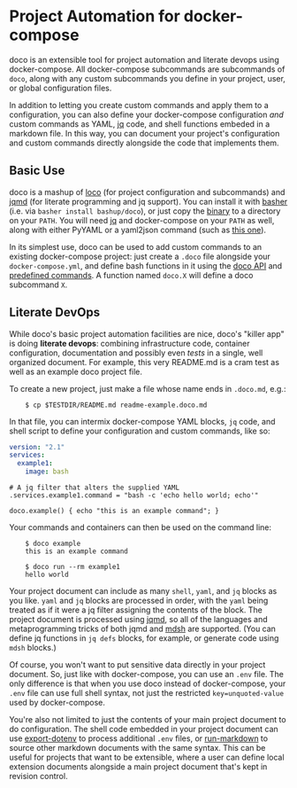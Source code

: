 # Project Automation for docker-compose

doco is an extensible tool for project automation and literate devops using docker-compose.  All docker-compose subcommands are subcommands of `doco`, along with any custom subcommands you define in your project, user, or global configuration files.

In addition to letting you create custom commands and apply them to a configuration, you can also define your docker-compose configuration *and* custom commands as YAML, [jq](http://stedolan.github.io/jq/) code, and shell functions embeded in a markdown file.  In this way, you can document your project's configuration and custom commands directly alongside the code that implements them.

## Basic Use

doco is a mashup of [loco](https://github.com/bashup/loco) (for project configuration and subcommands) and [jqmd](https://github.com/bashup/jqmd) (for literate programming and jq support).  You can install it with [basher](https://github.com/basherpm/basher) (i.e. via `basher install bashup/doco`), or just copy the [binary](bin/doco) to a directory on your `PATH`.  You will need [jq](http://stedolan.github.io/jq/) and docker-compose on your `PATH` as well, along with either PyYAML or a yaml2json command (such as [this one](https://github.com/bronze1man/yaml2json)).

In its simplest use, doco can be used to add custom commands to an existing docker-compose project: just create a `.doco` file alongside your `docker-compose.yml`, and define bash functions in it using the [doco API](doco.md#api) and [predefined commands](doco.md#commands).  A function named `doco.X` will define a doco subcommand `X`.

## Literate DevOps

While doco's basic project automation facilities are nice, doco's "killer app" is doing **literate devops**: combining infrastructure code, container configuration, documentation and possibly even *tests* in a single, well organized document.  For example, this very README.md is a cram test as well as an example doco project file.

To create a new project, just make a file whose name ends in `.doco.md`, e.g.:

~~~shell
    $ cp $TESTDIR/README.md readme-example.doco.md
~~~

In that file, you can intermix docker-compose YAML blocks, `jq` code, and shell script to define your configuration and custom commands, like so:

```yaml
version: "2.1"
services:
  example1:
    image: bash
```

```jq
# A jq filter that alters the supplied YAML
.services.example1.command = "bash -c 'echo hello world; echo'"
```

```shell
doco.example() { echo "this is an example command"; }
```

Your commands and containers can then be used on the command line:

~~~shell
    $ doco example
    this is an example command

    $ doco run --rm example1
    hello world
~~~

Your project document can include as many `shell`, `yaml`, and `jq` blocks as you like.  `yaml` and `jq` blocks are processed in order, with the `yaml` being treated as if it were a jq filter assigning the contents of the block. The project document is processed using [jqmd](https://github.com/bashup/jqmd), so all of the languages and metaprogramming tricks of both jqmd and [mdsh](https://github.com/bashup/mdsh) are supported.  (You can define jq functions in `jq defs` blocks, for example, or generate code using `mdsh` blocks.)

Of course, you won't want to put sensitive data directly in your project document.  So, just like with docker-compose, you can use an `.env` file.  The only difference is that when you use doco instead of docker-compose, your `.env` file can use full shell syntax, not just the restricted `key=unquoted-value` used by docker-compose.

You're also not limited to just the contents of your main project document to do configuration.  The shell code embedded in your project document can use [export-dotenv](doco.md#export-dotenv-filename) to process additional `.env` files, or [run-markdown](https://github.com/bashup/mdsh#available-functions) to source other markdown documents with the same syntax.  This can be useful for projects that want to be extensible, where a user can define local extension documents alongside a main project document that's kept in revision control.

